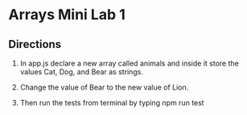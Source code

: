 # Arrays Mini Lab 1

## Directions

1. In app.js declare a new array called animals and inside it store the values
Cat, Dog, and Bear as strings.

2. Change the value of Bear to the new value of Lion.

3. Then run the tests from terminal by typing npm run test
